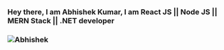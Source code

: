###       
                       
###                                Hey there, I am Abhishek Kumar, I am  React JS || Node JS || MERN Stack || .NET developer 

### ![Abhishek](https://user-images.githubusercontent.com/76629016/212885907-951a13c3-4fd8-45a8-b717-3c3137a628c8.jpg)


<!--
**kr53akd/kr53akd** is a ✨ _special_ ✨ repository because its `README.md` (this file) appears on your GitHub profile.

Here are some ideas to get you started:

- 🔭 I’m currently working on ...
- 🌱 I’m currently learning ...
- 👯 I’m looking to collaborate on ...
- 🤔 I’m looking for help with ...
- 💬 Ask me about ...
- 📫 How to reach me: ...
- 😄 Pronouns: ...
- ⚡ Fun fact: ...
-->
